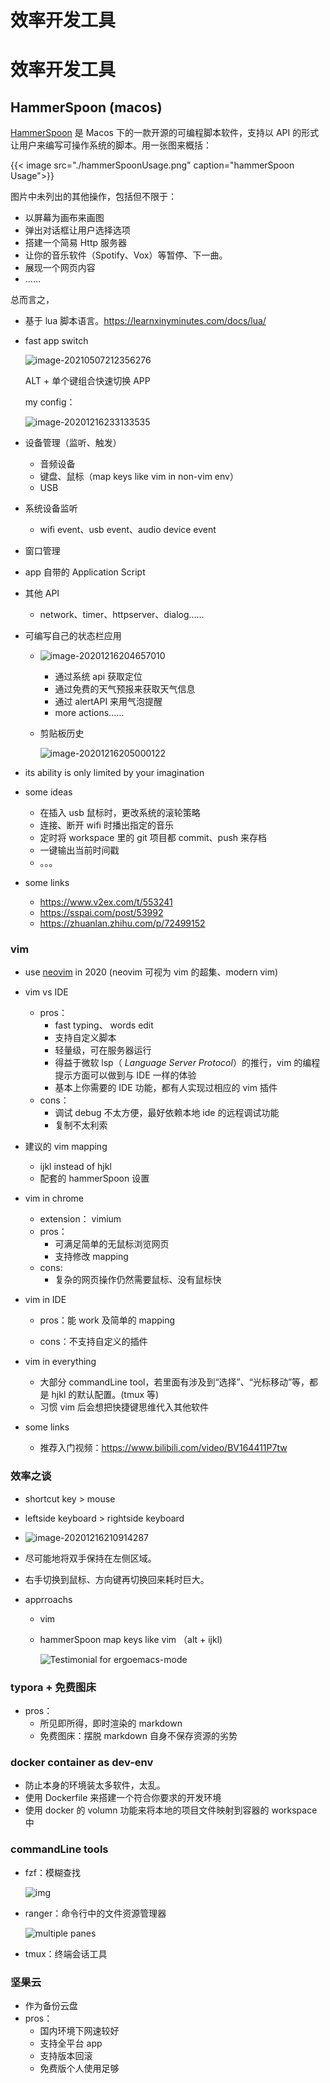 # 效率开发工具


# 效率开发工具

## HammerSpoon (macos)

[HammerSpoon](https://www.hammerspoon.org/) 是 Macos 下的一款开源的可编程脚本软件，支持以 API 的形式让用户来编写可操作系统的脚本。用一张图来概括：

{{< image src="./hammerSpoonUsage.png" caption="hammerSpoon Usage">}}

图片中未列出的其他操作，包括但不限于：

- 以屏幕为画布来画图
- 弹出对话框让用户选择选项
- 搭建一个简易 Http 服务器
- 让你的音乐软件（Spotify、Vox）等暂停、下一曲。
- 展现一个网页内容
- ……

总而言之，

- 基于 lua 脚本语言。https://learnxinyminutes.com/docs/lua/

- fast app switch

  ![image-20210507212356276](https://gitee.com/JellyZhang_55ee/blogpic/raw/master/img/image-20210507212356276.png)

  ALT + 单个键组合快速切换 APP

  my config：

  ![image-20201216233133535](https://tva1.sinaimg.cn/large/0081Kckwly1glq499c5j3j30hq0acwfv.jpg)

- 设备管理（监听、触发）

  - 音频设备
  - 键盘、鼠标（map keys like vim in non-vim env）
  - USB

- 系统设备监听

  - wifi event、usb event、audio device event

- 窗口管理

- app 自带的 Application Script

- 其他 API

  - network、timer、httpserver、dialog……

- 可编写自己的状态栏应用

  - ![image-20201216204657010](https://tva1.sinaimg.cn/large/0081Kckwly1glpzhzda8nj30dk05p40j.jpg)

    - 通过系统 api 获取定位
    - 通过免费的天气预报来获取天气信息
    - 通过 alertAPI 来用气泡提醒
    - more actions……

  - 剪贴板历史

    ![image-20201216205000122](https://tva1.sinaimg.cn/large/0081Kckwly1glq28fvz5oj30e407p74w.jpg)

- its ability is only limited by your imagination

- some ideas

  - 在插入 usb 鼠标时，更改系统的滚轮策略
  - 连接、断开 wifi 时播出指定的音乐
  - 定时将 workspace 里的 git 项目都 commit、push 来存档
  - 一键输出当前时间戳
  - 。。。

- some links

  - https://www.v2ex.com/t/553241
  - https://sspai.com/post/53992
  - https://zhuanlan.zhihu.com/p/72499152

### vim

- use [neovim](https://github.com/neovim/neovim) in 2020 (neovim 可视为 vim 的超集、modern vim)

- vim vs IDE

  - pros：
    - fast typing、 words edit
    - 支持自定义脚本
    - 轻量级，可在服务器运行
    - 得益于微软 lsp（ _Language Server Protocol_）的推行，vim 的编程提示方面可以做到与 IDE 一样的体验
    - 基本上你需要的 IDE 功能，都有人实现过相应的 vim 插件
  - cons：
    - 调试 debug 不太方便，最好依赖本地 ide 的远程调试功能
    - 复制不太利索

- 建议的 vim mapping

  - ijkl instead of hjkl
  - 配套的 hammerSpoon 设置

- vim in chrome

  - extension： vimium
  - pros：
    - 可满足简单的无鼠标浏览网页
    - 支持修改 mapping
  - cons:
    - 复杂的网页操作仍然需要鼠标、没有鼠标快

- vim in IDE

  - pros：能 work 及简单的 mapping

  - cons：不支持自定义的插件

- vim in everything

  - 大部分 commandLine tool，若里面有涉及到“选择”、“光标移动”等，都是 hjkl 的默认配置。(tmux 等)
  - 习惯 vim 后会想把快捷键思维代入其他软件

- some links

  - 推荐入门视频：https://www.bilibili.com/video/BV164411P7tw

### 效率之谈

- shortcut key > mouse

- leftside keyboard > rightside keyboard

- ![image-20201216210914287](https://tva1.sinaimg.cn/large/0081Kckwly1glq054z087j30la07ugsq.jpg)

- 尽可能地将双手保持在左侧区域。

- 右手切换到鼠标、方向键再切换回来耗时巨大。

- apprroachs

  - vim

  - hammerSpoon map keys like vim （alt + ijkl)

    ![Testimonial for ergoemacs-mode](https://tva1.sinaimg.cn/large/0081Kckwly1glq1u3b4qij30e8078wff.jpg)

### typora + 免费图床

- pros：
  - 所见即所得，即时渲染的 markdown
  - 免费图床：摆脱 markdown 自身不保存资源的劣势

### docker container as dev-env

- 防止本身的环境装太多软件，太乱。
- 使用 Dockerfile 来搭建一个符合你要求的开发环境
- 使用 docker 的 volumn 功能来将本地的项目文件映射到容器的 workspace 中

### commandLine tools

- fzf：模糊查找

  ![img](https://tva1.sinaimg.cn/large/0081Kckwly1glq17x2zc7j31c00u0442.jpg)

- ranger：命令行中的文件资源管理器

  ![multiple panes](https://tva1.sinaimg.cn/large/0081Kckwly1glq1a56bv5j30fn08saiz.jpg)

- tmux：终端会话工具

### 坚果云

- 作为备份云盘
- pros：
  - 国内环境下网速较好
  - 支持全平台 app
  - 支持版本回滚
  - 免费版个人使用足够

```

```

